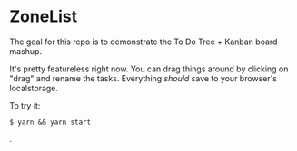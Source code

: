 # ZoneList

The goal for this repo is to demonstrate the 
To Do Tree + Kanban board mashup.

It's pretty featureless right now.
You can drag things around by clicking on "drag" and
rename the tasks. Everything *should* save to your browser's
localstorage.

To try it:
```
$ yarn && yarn start
```

.
